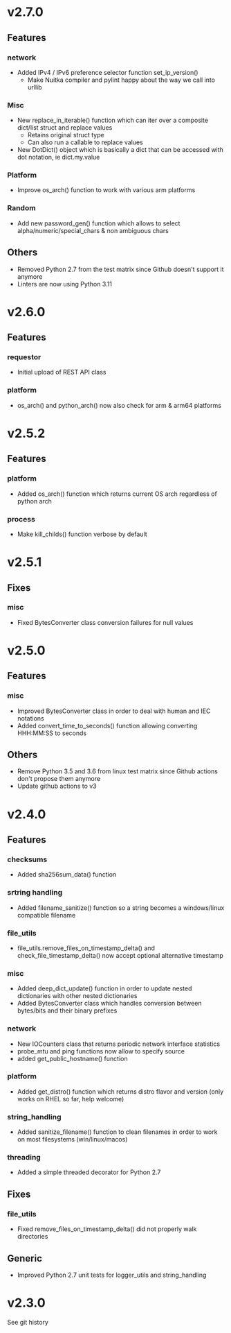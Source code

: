 # v2.7.0

## Features

### network

- Added IPv4 / IPv6 preference selector function set_ip_version()
  - Make Nuitka compiler and pylint happy about the way we call into urllib

### Misc

- New replace_in_iterable() function which can iter over a composite dict/list struct and replace values
  - Retains original struct type
  - Can also run a callable to replace values
- New DotDict() object which is basically a dict that can be accessed with dot notation, ie dict.my.value

### Platform

- Improve os_arch() function to work with various arm platforms

### Random

- Add new password_gen() function which allows to select alpha/numeric/special_chars & non ambiguous chars

## Others

- Removed Python 2.7 from the test matrix since Github doesn't support it anymore
- Linters are now using Python 3.11

# v2.6.0

## Features

### requestor
- Initial upload of REST API class

### platform
- os_arch() and python_arch() now also check for arm & arm64 platforms

# v2.5.2

## Features

### platform
- Added os_arch() function which returns current OS arch regardless of python arch

### process
- Make kill_childs() function verbose by default

# v2.5.1

## Fixes

### misc
- Fixed BytesConverter class conversion failures for null values

# v2.5.0

## Features

### misc
- Improved BytesConverter class in order to deal with human and IEC notations
- Added convert_time_to_seconds() function allowing converting HHH:MM:SS to seconds

## Others

- Remove Python 3.5 and 3.6 from linux test matrix since Github actions don't propose them anymore
- Update github actions to v3
# v2.4.0

## Features

### checksums
- Added sha256sum_data() function

### srtring handling
- Added filename_sanitize() function so a string becomes a windows/linux compatible filename

### file_utils
- file_utils.remove_files_on_timestamp_delta() and check_file_timestamp_delta() now accept optional alternative timestamp

### misc
- Added deep_dict_update() function in order to update nested dictionaries with other nested dictionaries
- Added BytesConverter class which handles conversion between bytes/bits and their binary prefixes

### network
- New IOCounters class that returns periodic network interface statistics
- probe_mtu and ping functions now allow to specify source
- added get_public_hostname() function

### platform
- Added get_distro() function which returns distro flavor and version (only works on RHEL so far, help welcome)

### string_handling
- Added sanitize_filename() function to clean filenames in order to work on most filesystems (win/linux/macos)

### threading
- Added a simple threaded decorator for Python 2.7

## Fixes

### file_utils
- Fixed remove_files_on_timestamp_delta() did not properly walk directories

## Generic
- Improved Python 2.7 unit tests for logger_utils and string_handling

# v2.3.0

See git history